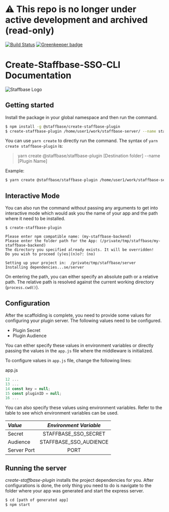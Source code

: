# ⚠️ This repo is no longer under active development and archived (read-only)

[![Build Status](https://travis-ci.org/Staffbase/create-staffbase-plugin-nodejs.svg?branch=master)](https://travis-ci.org/Staffbase/create-staffbase-plugin-nodejs) [![Greenkeeper badge](https://badges.greenkeeper.io/Staffbase/create-staffbase-plugin-nodejs.svg)](https://greenkeeper.io/)

# Create-Staffbase-SSO-CLI Documentation
![Staffbase Logo](https://staffbase.com/wp-content/themes/staffbase-theme/img/logo-blau.svg)
## Getting started
Install the package in your global namespace and then run the command.

```bash
$ npm install -g @staffbase/create-staffbase-plugin
$ create-staffbase-plugin /home/user1/work/staffbase-server/ --name staffbase-sso-server
```

You can use `yarn create` to directly run the command. The syntax of `yarn create staffbase-plugin` is:
> yarn create @staffbase/staffbase-plugin [Destination folder] --name [Plugin Name]

Example:
```bash
$ yarn create @staffbase/staffbase-plugin /home/user1/work/staffbase-server/ --name staffbase-sso-server
```
## Interactive Mode
You can also run the command without passing any arguments to get into interactive
mode which would ask you the name of your app and the path where it need to be installed.
```
$ create-staffbase-plugin

Please enter npm compatible name: (my-staffbase-backend)
Please enter the folder path for the App: (/private/tmp/staffbase/my-staffbase-backend)
The directory you specified already exists. It will be overridden!
Do you wish to proceed (y)es|(n)o?: (no)

Setting up your project in:  /private/tmp/staffbase/server
Installing dependencies...se/server
```

On entering the path, you can either specify an absolute path or a relative path. The relative path is resolved against the current working directory (`process.cwd()`).

## Configuration
After the scaffolding is complete, you need to provide some values for configuring your
plugin server. The following values need to be configured.

- Plugin Secret
- Plugin Audience

You can either specify these values in environment variables or directly passing
the values in the `app.js` file where the middleware is initialized.

To configure values in `app.js` file, change the following lines:

app.js
```javascript
12 ...
13 ...
14 const key = null;
15 const pluginID = null;
16 ...
```

You can also specify these values using environment variables.
Refer to the table to see which environment variables can be used.

|   *Value*   |   *Environment Variable*    |
|:------------|:--------------------------: |
|Secret       |STAFFBASE_SSO_SECRET         |
|Audience     |STAFFBASE_SSO_AUDIENCE       |
|Server Port  |PORT                         |

## Running the server
_create-staffbase-plugin_ installs the project dependencies for you.
After configurations is done, the only thing you need to do is navigate to the
folder where your app was generated and start the express server.
```bash
$ cd [path of generated app]
$ npm start
```
